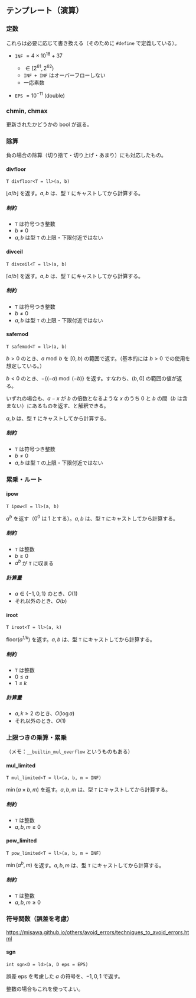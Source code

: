 ## テンプレート（演算）

### 定数

これらは必要に応じて書き換える（そのために `#define` で定義している）。

- `INF` $= 4 \times 10^{18} + 37$
  - $\in [2^{61}, 2^{62})$
  - `INF + INF` はオーバーフローしない
  - 一応素数

- `EPS` $= 10^{-11}$ (double)

### chmin, chmax

更新されたかどうかの bool が返る。

### 除算

負の場合の除算（切り捨て・切り上げ・あまり）にも対応したもの。

#### divfloor

`T divfloor<T = ll>(a, b)`

$\lfloor a / b \rfloor$ を返す。$a, b$ は、型 `T` にキャストしてから計算する。

##### 制約

- `T` は符号つき整数
- $b \neq 0$
- $a, b$ は型 `T` の上限・下限付近ではない

#### divceil

`T divceil<T = ll>(a, b)`

$\lceil a / b \rceil$ を返す。$a, b$ は、型 `T` にキャストしてから計算する。

##### 制約

- `T` は符号つき整数
- $b \neq 0$
- $a, b$ は型 `T` の上限・下限付近ではない

#### safemod

`T safemod<T = ll>(a, b)`

$b > 0$ のとき、$a \bmod b$ を $[0, b)$ の範囲で返す。（基本的には $b > 0$ での使用を想定している。）

$b < 0$ のとき、$-\{(-a) \bmod (-b)\}$ を返す。すなわち、$(b, 0]$ の範囲の値が返る。

いずれの場合も、$a - x$ が $b$ の倍数となるような $x$ のうち $0$ と $b$ の間（$b$ は含まない）にあるものを返す、と解釈できる。

$a, b$ は、型 `T` にキャストしてから計算する。

##### 制約

- `T` は符号つき整数
- $b \neq 0$
- $a, b$ は型 `T` の上限・下限付近ではない

### 累乗・ルート

#### ipow

`T ipow<T = ll>(a, b)`

$a^b$ を返す（$0^0$ は $1$ とする）。$a, b$ は、型 `T` にキャストしてから計算する。

##### 制約

- `T` は整数
- $b \geq 0$
- $a^b$ が `T` に収まる

##### 計算量

- $a \in \{-1,0,1\}$ のとき、$O(1)$
- それ以外のとき、$O(b)$

#### iroot

`T iroot<T = ll>(a, k)`

$\mathrm{floor}(a^{1/k})$ を返す。$a, b$ は、型 `T` にキャストしてから計算する。

##### 制約

- `T` は整数
- $0 \leq a$
- $1 \leq k$

##### 計算量

- $a,k \geq 2$ のとき、$O(\log a)$
- それ以外のとき、$O(1)$

### 上限つきの乗算・累乗

（メモ：`__builtin_mul_overflow` というものもある）

#### mul_limited

`T mul_limited<T = ll>(a, b, m = INF)`

$\min(a \times b, m)$ を返す。$a, b, m$ は、型 `T` にキャストしてから計算する。

##### 制約

- `T` は整数
- $a, b, m \geq 0$

#### pow_limited

`T pow_limited<T = ll>(a, b, m = INF)`

$\min(a^b, m)$ を返す。$a, b, m$ は、型 `T` にキャストしてから計算する。

##### 制約

- `T` は整数
- $a, b, m \geq 0$

### 符号関数（誤差を考慮）

https://misawa.github.io/others/avoid_errors/techniques_to_avoid_errors.html

#### sgn

`int sgn<D = ld>(a, D eps = EPS)`

誤差 $\mathrm{eps}$ を考慮した $a$ の符号を、$-1, 0, 1$ で返す。

整数の場合もこれを使ってよい。
